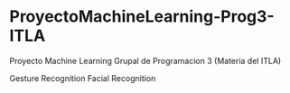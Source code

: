 # ProyectoMachineLearning-Prog3-ITLA
Proyecto Machine Learning Grupal de Programacion 3 (Materia del ITLA)

Gesture Recognition
Facial Recognition
